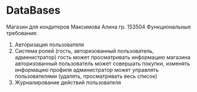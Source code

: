 # DataBases
Магазин для кондитеров
Максимова Алина
гр. 153504
Функциональные требования:
1. Авторизация пользователя
2. Система ролей (гость, авторизованный пользователь, администратор)
  гость может просматривать информацию магазина
  авторизованный пользователь может совершать покупки, изменять информацию профиля 
  администратор может управлять пользователями (удалять, просматривать весь список)
3. Журналирование  действий пользователя
 
